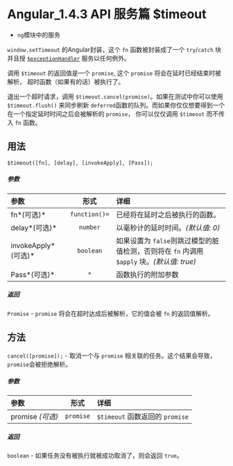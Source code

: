 # Angular_1.4.3 API 服务篇 $timeout
- `ng`模块中的服务

`window.setTimeout` 的Angular封装，这个 `fn` 函数被封装成了一个 `try`/`catch` 块并且授 [`$exceptionHandler`](https://docs.angularjs.org/api/ng/service/$exceptionHandler) 服务以任何例外。

调用 `$timeout` 的返回值是一个 `promise`, 这个 `promise` 将会在延时已经结束时被解析，
超时函数（如果有的话）被执行了。

退出一个超时请求，调用 `$timeout.cancel(promise)`。如果在测试中你可以使用 `$timeout.flush()`
来同步刷新 `deferred`函数的队列。而如果你仅仅想要得到一个在一个指定延时时间之后会被解析的 `promise`，
你可以仅仅调用 `$timeout` 而不传入 `fn` 函数。

## 用法

`$timeout([fn], [delay], [invokeApply], [Pass]);`

##### *参数*


| 参数 | 形式 | 详细 |
|:----|:---:|:----|
|fn*(可选)* |`function()=`|已经将在延时之后被执行的函数。|
|delay*(可选)*|`number` |以毫秒计的延时时间。*(默认值: 0)*|
|invokeApply*(可选)*|`boolean` |如果设置为 `false`则跳过模型的脏值检测，否则将在 `fn` 内调用 `$apply` 块。*(默认值: true)*|
|Pass*(可选)*|`*`| 函数执行的附加参数 |

##### *返回*
`Promise` - `promise` 将会在超时达成后被解析，它的值会被 `fn` 的返回值解析。

## 方法

`cancel([promise]);` - 取消一个与 `promise` 相关联的任务。这个结果会导致，`promise`会被拒绝解析。

##### *参数*

| 参数 | 形式 | 详细 |
|:----|:---:|:----|
|promise *(可选)*|`promise`|`$timeout` 函数返回的 `promise`|



##### *返回*

`boolean` - 如果任务没有被执行就被成功取消了，则会返回 `true`。
